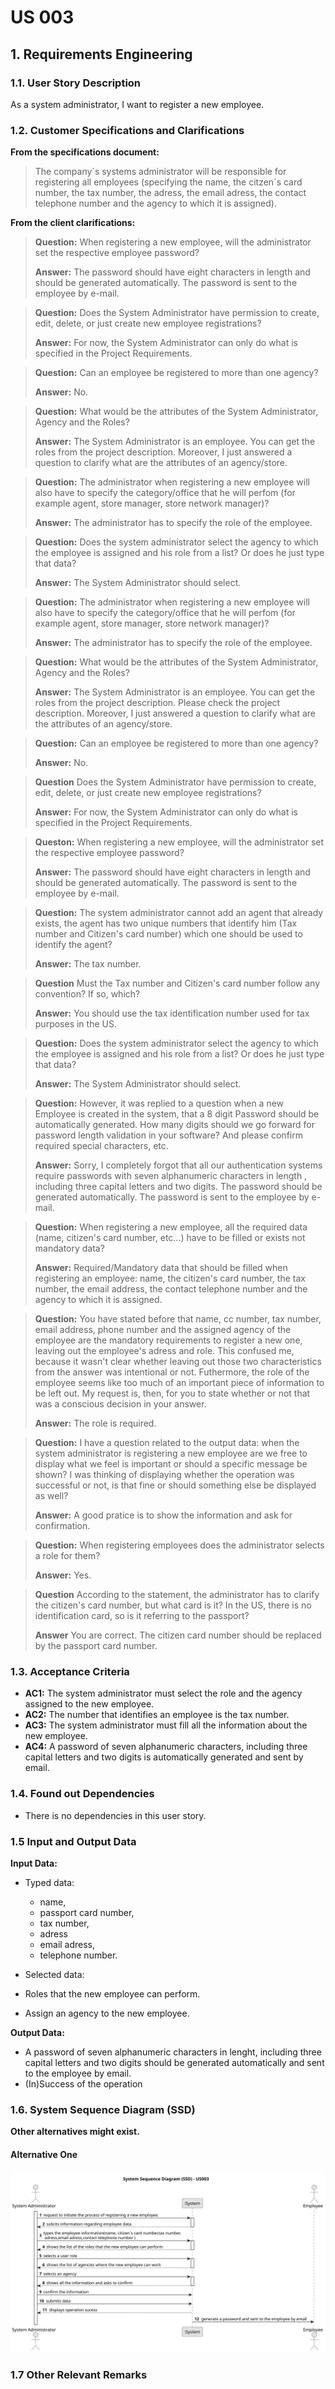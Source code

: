 # US 003

## 1. Requirements Engineering




### 1.1. User Story Description


As a system administrator, I want to register a new employee.



### 1.2. Customer Specifications and Clarifications


**From the specifications document:**

> The company´s systems administrator will be responsible for registering all employees (specifying the name, the citzen´s card number, the tax number, the adress, the email adress, the contact telephone number and the agency to which it is assigned).



**From the client clarifications:**

> **Question:** When registering a new employee, will the administrator set the respective employee password?
>
> **Answer:** The password should have eight characters in length and should be generated automatically. The password is sent to the employee by e-mail.


> **Question:** Does the System Administrator have permission to create, edit, delete, or just create new employee registrations?
>
> **Answer:** For now, the System Administrator can only do what is specified in the Project Requirements.

> **Question:** Can an employee be registered to more than one agency?
>
> **Answer:** No.


> **Question:** What would be the attributes of the System Administrator, Agency and the Roles?
>
> **Answer:** The System Administrator is an employee. You can get the roles from the project description.
Moreover, I just answered a question to clarify what are the attributes of an agency/store.


> **Question:** The administrator when registering a new employee will also have to specify the category/office that he will perfom (for example agent, store manager, store network manager)?
>
> **Answer:** The administrator has to specify the role of the employee.


> **Question:** Does the system administrator select the agency to which the employee is assigned and his role from a list? Or does he just type that data?
>
> **Answer:** The System Administrator should select.


> **Question:** The administrator when registering a new employee will also have to specify the category/office that he will perfom (for example agent, store manager, store network manager)?
>
> **Answer:** The administrator has to specify the role of the employee.

> **Question:** What would be the attributes of the System Administrator, Agency and the Roles?
>
> **Answer:** The System Administrator is an employee. You can get the roles from the project description. Please check the project description.
Moreover, I just answered a question to clarify what are the attributes of an agency/store.

> **Question:** Can an employee be registered to more than one agency?
>
> **Answer:** No.

> **Question** Does the System Administrator have permission to create, edit, delete, or just create new employee registrations?
>
>  **Answer:** For now, the System Administrator can only do what is specified in the Project Requirements.

> **Queston:** When registering a new employee, will the administrator set the respective employee password?
>
> **Answer:** The password should have eight characters in length and should be generated automatically. The password is sent to the employee by e-mail.

> **Question:** The system administrator cannot add an agent that already exists, the agent has two unique numbers that identify him (Tax number and Citizen's card number) which one should be used to identify the agent?
>
> **Answer:** The tax number.

> **Question** Must the Tax number and Citizen's card number follow any convention? If so, which?
>
> **Answer:** You should use the tax identification number used for tax purposes in the US.


> **Question:** Does the system administrator select the agency to which the employee is assigned and his role from a list? Or does he just type that data?
>
> **Answer:** The System Administrator should select.

> **Question:** However, it was replied to a question when a new Employee is created in the system, that a 8 digit Password should be automatically generated. How many digits should we go forward for password length validation in your software? And please confirm required special characters, etc.
>
> **Answer:** Sorry, I completely forgot that all our authentication systems require passwords with seven alphanumeric characters in length , including three capital letters and two digits. The password should be generated automatically. The password is sent to the employee by e-mail.

> **Question:** When registering a new employee, all the required data (name, citizen's card number, etc...) have to be filled or exists not mandatory data?
>
> **Answer:** Required/Mandatory data that should be filled when registering an employee: name, the citizen's card number, the tax number, the email address, the contact telephone number and the agency to which it is assigned.

> **Question:** You have stated before that name, cc number, tax number, email address, phone number and the assigned agency of the employee are the mandatory requirements to register a new one, leaving out the employee's adress and role. This confused me, because it wasn't clear whether leaving out those two characteristics from the answer was intentional or not. Futhermore, the role of the employee seems like too much of an important piece of information to be left out. My request is, then, for you to state whether or not that was a conscious decision in your answer.
>
> **Answer:** The role is required.

> **Question:** I have a question related to the output data: when the system administrator is registering a new employee are we free to display what we feel is important or should a specific message be shown? I was thinking of displaying whether the operation was successful or not, is that fine or should something else be displayed as well?
>
> **Answer:** A good pratice is to show the information and ask for confirmation.


> **Question:** When registering employees does the administrator selects a role for them?
>
> **Answer:** Yes.

> **Question** According to the statement, the administrator has to clarify the citizen's card number, but what card is it? In the US, there is no identification card, so is it referring to the passport?
> 
> **Answer** You are correct. The citizen card number should be replaced by the passport card number.

### 1.3. Acceptance Criteria


* **AC1:** The system administrator must select the role and the agency assigned to the new employee.
* **AC2:** The number that identifies an employee is the tax number.
* **AC3:** The system administrator must fill all the information about the new employee.
* **AC4:** A password of seven alphanumeric characters, including three capital letters and two digits is automatically generated and sent by email.




### 1.4. Found out Dependencies


* There is no dependencies in this user story.


### 1.5 Input and Output Data


**Input Data:**

* Typed data:
	* name,
	* passport card number,
	* tax number,
	* adress
	* email adress,
	* telephone number.


* Selected data:
* Roles that the new employee can perform.
* Assign an agency to the new employee.

**Output Data:**

* A password of seven alphanumeric characters in lenght, including three capital letters and two digits should be generated automatically and sent to the employee by email.
* (In)Success of the operation

### 1.6. System Sequence Diagram (SSD)

**Other alternatives might exist.**

#### Alternative One

![System Sequence Diagram - Alternative One](svg/us003-system-sequence-diagram-alternative-one-System_Sequence_Diagram__SSD____US003.svg)


### 1.7 Other Relevant Remarks


